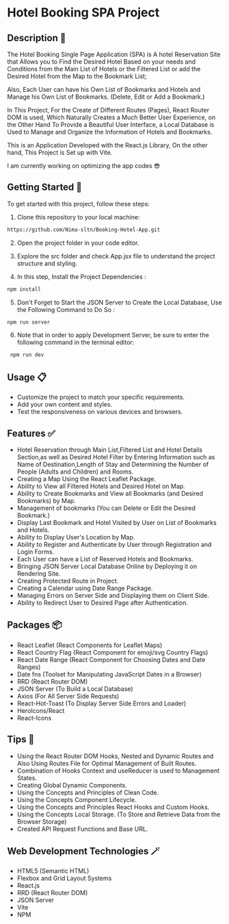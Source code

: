 # Hotel Booking SPA Project 

## Description 📝

The Hotel Booking Single Page Application (SPA) is A hotel Reservation Site that Allows you to Find the Desired Hotel Based on your needs and Conditions from the Main List of Hotels or the Filtered List or add the Desired Hotel from the Map to the Bookmark List;

Also, Each User can have his Own List of Bookmarks and Hotels and Manage his Own List of Bookmarks. (Delete, Edit or Add a Bookmark.)

In This Project, For the Create of Different Routes (Pages), React Router DOM is used, Which Naturally Creates a Much Better User Experience, on the Other Hand
To Provide a Beautiful User Interface, a Local Database is Used to Manage and Organize the Information of Hotels and Bookmarks.

This is an Application Developed with the React.js Library,
On the other hand, This Project is Set up with Vite.

I am currently working on optimizing the app codes 😎

## Getting Started 🚀

To get started with this project, follow these steps:

1. Clone this repository to your local machine:

```bash
https://github.com/Nima-sltn/Booking-Hotel-App.git

```

2. Open the project folder in your code editor.

3. Explore the src folder and check App.jsx file to understand the project structure and styling.

4. In this step, Install the Project Dependencies :

```bash
npm install
```

5. Don't Forget to Start the JSON Server to Create the Local Database, Use the Following Command to Do So :

```bash
npm run server
```

6. Note that in order to apply Development Server, be sure to enter the following command in the terminal editor:

```bash
 npm run dev
```

## Usage 📋

- Customize the project to match your specific requirements.
- Add your own content and styles.
- Test the responsiveness on various devices and browsers.

## Features ✅

- Hotel Reservation through Main List,Filtered List and Hotel Details Section,as well as Desired Hotel Filter by Entering Information such as Name of Destination,Length of Stay and Determining the Number of People (Adults and Children) and Rooms.
- Creating a Map Using the React Leaflet Package.
- Ability to View all Filtered Hotels and Desired Hotel on Map.
- Ability to Create Bookmarks and View all Bookmarks (and Desired Bookmarks) by Map.
- Management of bookmarks (You can Delete or Edit the Desired Bookmark.)
- Display Last Bookmark and Hotel Visited by User on List of Bookmarks and Hotels.
- Ability to Display User's Location by Map.
- Ability to Register and Authenticate by User through Registration and Login Forms.
- Each User can have a List of Reserved Hotels and Bookmarks.
- Bringing JSON Server Local Database Online by Deploying it on Rendering Site.
- Creating Protected Route in Project.
- Creating a Calendar using Date Range Package.
- Managing Errors on Server Side and Displaying them on Client Side.
- Ability to Redirect User to Desired Page after Authentication.

## Packages 📦

- React Leaflet (React Components for Leaflet Maps)
- React Country Flag (React Component for emoji/svg Country Flags)
- React Date Range (React Component for Choosing Dates and Date Ranges)
- Date fns (Toolset for Manipulating JavaScript Dates in a Browser)
- RRD (React Router DOM)
- JSON Server (To Build a Local Database)
- Axios (For All Server Side Requests)
- React-Hot-Toast (To Display Server Side Errors and Loader)
- HeroIcons/React
- React-Icons

## Tips 📌

- Using the React Router DOM Hooks, Nested and Dynamic Routes and Also Using Routes File for Optimal Management of Built Routes.
- Combination of Hooks Context and useReducer is used to Management States.
- Creating Global Dynamic Components.
- Using the Concepts and Principles of Clean Code.
- Using the Concepts Component Lifecycle.
- Using the Concepts and Principles React Hooks and Custom Hooks.
- Using the Concepts Local Storage. (To Store and Retrieve Data from the Browser Storage)
- Created API Request Functions and Base URL.

## Web Development Technologies 🪄

- HTML5 (Semantic HTML)
- Flexbox and Grid Layout Systems
- React.js
- RRD (React Router DOM)
- JSON Server
- Vite
- NPM
